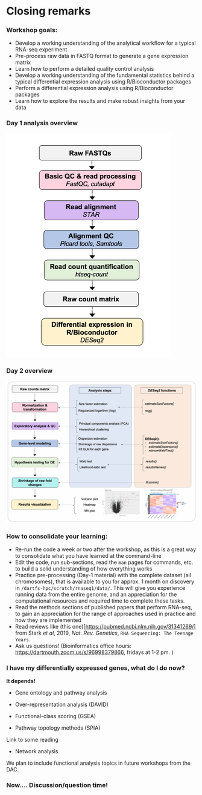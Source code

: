 # Closing remarks

### Workshop goals: 
- Develop a working understanding of the analytical workflow for a typical RNA-seq experiment
- Pre-process raw data in FASTQ format to generate a gene expression matrix
- Learn how to perform a detailed quality control analysis
- Develop a working understanding of the fundamental statistics behind a typical differential expression analysis using R/Bioconductor packages 
- Perform a differential expression analysis using R/Bioconductor packages 
- Learn how to explore the results and make robust insights from your data

### Day 1 analysis overview
![](../figures/analysis_overview.png)

### Day 2 overview
![](../figures/day2_summary.png)

### How to consolidate your learning: 
- Re-run the code a week or two after the workshop, as this is a great way to consolidate what you have learned at the command-line
- Edit the code, run sub-sections, read the `man` pages for commands, etc. to build a solid understanding of how everything works
- Practice pre-processing (Day-1 material) with the complete dataset (all chromosomes), that is available to you for approx. 1 month on discovery in `/dartfs-hpc/scratch/rnaseq1/data/`. This will give you experience running data from the entire genome, and an appreciation for the computational resources and required time to complete these tasks. 
- Read the methods sections of published papers that perform RNA-seq, to gain an appreciation for the range of approaches used in practice and how they are implemented 
- Read reviews like (this one)[https://pubmed.ncbi.nlm.nih.gov/31341269/] from Stark *et al*, 2019, *Nat. Rev. Genetics*, `RNA Sequencing: The Teenage Years`. 
- Ask us questions! (Bioinformatics office hours: https://dartmouth.zoom.us/s/96998379866, fridays at 1-2 pm. )

### I have my differentially expressed genes, what do I do now? 

**It depends!** 




- Gene ontology and pathway analysis

- Over-representation analysis (DAVID)
- Functional-class scoring (GSEA)
- Pathway topology methods (SPIA)

Link to some reading 


- Network analysis 


We plan to include functional analysis topics in future workshops from the DAC. 


### Now.... Discussion/question time! 
